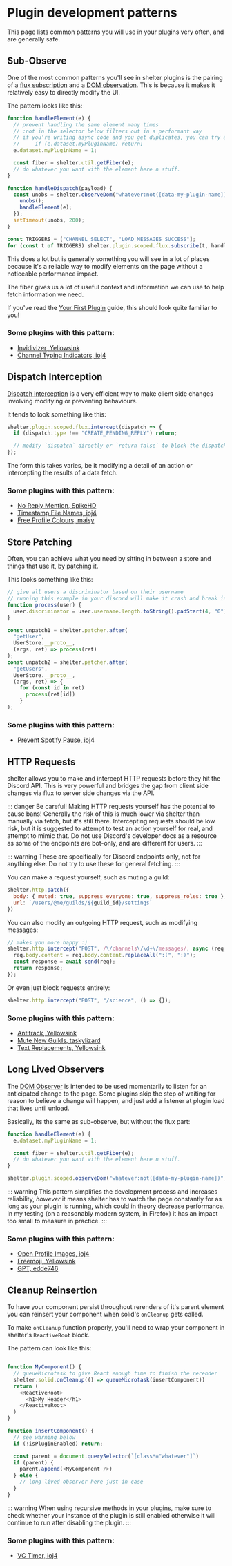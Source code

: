 # Plugin development patterns

This page lists common patterns you will use in your plugins very often,
and are generally safe.

## Sub-Observe

One of the most common patterns you'll see in shelter plugins is the pairing of a
[flux subscription](/reference#shelter-flux-dispatcher)
and a [DOM observation](/reference#shelter-observedom).
This is because it makes it relatively easy to directly modify the UI.

The pattern looks like this:
```js
function handleElement(e) {
  // prevent handling the same element many times
  // :not in the selector below filters out in a performant way
  // if you're writing async code and you get duplicates, you can try adding this too:
  //     if (e.dataset.myPluginName) return;
  e.dataset.myPluginName = 1;

  const fiber = shelter.util.getFiber(e);
  // do whatever you want with the element here n stuff.
}

function handleDispatch(payload) {
  const unobs = shelter.observeDom("whatever:not([data-my-plugin-name])", e => {
    unobs();
    handleElement(e);
  });
  setTimeout(unobs, 200);
}

const TRIGGERS = ["CHANNEL_SELECT", "LOAD_MESSAGES_SUCCESS"];
for (const t of TRIGGERS) shelter.plugin.scoped.flux.subscribe(t, handleDispatch);
```

This does a lot but is generally something you will see in a lot of places because it's a reliable way to modify
elements on the page without a noticeable performance impact.

[//]: # (TODO: link "fiber" to background)
The fiber gives us a lot of useful context and information we can use to help fetch information we need.

If you've read the [Your First Plugin](plugin) guide, this should look quite familiar to you!

### Some plugins with this pattern:
 - [Invidivizer, Yellowsink](https://github.com/yellowsink/shelter-plugins/blob/0fe8bf062cae0e9ce7688d091f8953ff0934a301/plugins/invidivizer/index.jsx)
 - [Channel Typing Indicators, ioj4](https://github.com/ioj4/shelter-plugins/blob/8e80fc012a5b39b33ef30203f9684afc599e1801/plugins/channel-typing-indicators/index.jsx)

## Dispatch Interception

[Dispatch interception](/reference#shelter-flux-intercept) is a very efficient way to make client side changes
involving modifying or preventing behaviours.

It tends to look something like this:
```js
shelter.plugin.scoped.flux.intercept(dispatch => {
  if (dispatch.type !== "CREATE_PENDING_REPLY") return;

  // modify `dispatch` directly or `return false` to block the dispatch.
});
```

The form this takes varies, be it modifying a detail of an action or intercepting the results of a data fetch.

### Some plugins with this pattern:
 - [No Reply Mention, SpikeHD](https://github.com/SpikeHD/shelter-plugins/blob/2621b32a1cb9c968a6e35d5febf279accf75a790/plugins/no-reply-mention/index.ts)
 - [Timestamp File Names, ioj4](https://github.com/ioj4/shelter-plugins/blob/f290f7c8e19bdc50aef976be22824ee954c99943/plugins/timestamp-file-names/index.js)
 - [Free Profile Colours, maisy](https://github.com/maisymoe/furniture/blob/a4545acc9b9dae198007708eff1bddf78ae6661f/plugins/FreeProfileColors/index.ts)

## Store Patching

Often, you can achieve what you need by sitting in between a store and things that use it, by
[patching](/reference#shelter-patcher) it.

This looks something like this:
```js
// give all users a discriminator based on their username
// running this example in your discord will make it crash and break in fun ways
function process(user) {
  user.discriminator = user.username.length.toString().padStart(4, "0");
}

const unpatch1 = shelter.patcher.after(
  "getUser",
  UserStore.__proto__,
  (args, ret) => process(ret)
);
const unpatch2 = shelter.patcher.after(
  "getUsers",
  UserStore.__proto__,
  (args, ret) => {
    for (const id in ret)
      process(ret[id])
    }
);
```

### Some plugins with this pattern:
 - [Prevent Spotify Pause, ioj4](https://github.com/ioj4/shelter-plugins/blob/dd74f51d8bb39f6513139041e4752bf45b4bc91a/plugins/prevent-spotify-pause/index.js)

## HTTP Requests

shelter allows you to make and intercept HTTP requests before they hit the Discord API. This is very powerful and
bridges the gap from client side changes via flux to server side changes via the API.

::: danger
Be careful! Making HTTP requests yourself has the potential to cause bans!
Generally the risk of this is much lower via shelter than manually via fetch, but it's still there.
Intercepting requests should be low risk, but it is suggested to attempt to test an action yourself for real, and
attempt to mimic that.
Do not use Discord's developer docs as a resource as some of the endpoints are bot-only, and are different for users.
:::

::: warning
These are specifically for Discord endpoints only, not for anything else. Do not try to use these for general fetching.
:::

You can make a request yourself, such as muting a guild:
```js
shelter.http.patch({
  body: { muted: true, suppress_everyone: true, suppress_roles: true },
  url: `/users/@me/guilds/${guild_id}/settings`
})
```

You can also modify an outgoing HTTP request, such as modifying messages:
```js
// makes you more happy :)
shelter.http.intercept("POST", /\/channels\/\d+\/messages/, async (req, send) => {
  req.body.content = req.body.content.replaceAll(":(", ":)");
  const response = await send(req);
  return response;
});
```

Or even just block requests entirely:
```js
shelter.http.intercept("POST", "/science", () => {});
```

### Some plugins with this pattern:
 - [Antitrack, Yellowsink](https://github.com/yellowsink/shelter-plugins/blob/91efdf57385794d4b189748431b89fb4deebe9c8/plugins/antitrack/index.js)
 - [Mute New Guilds, taskylizard](https://github.com/taskylizard/shelter-plugins/blob/259b1d09ed8d0b349d35cc3e95e3f2dbb3e9e9b4/plugins/mutenewguild/index.ts)
 - [Text Replacements, Yellowsink](https://github.com/yellowsink/shelter-plugins/blob/91efdf57385794d4b189748431b89fb4deebe9c8/plugins/text-replacements/index.ts)

## Long Lived Observers

The [DOM Observer](/reference#shelter-observedom) is intended to be used momentarily to listen for an anticipated change
to the page.
Some plugins skip the step of waiting for reason to believe a change will happen, and just add a listener at plugin
load that lives until unload.

Basically, its the same as sub-observe, but without the flux part:
```js
function handleElement(e) {
  e.dataset.myPluginName = 1;

  const fiber = shelter.util.getFiber(e);
  // do whatever you want with the element here n stuff.
}

shelter.plugin.scoped.observeDom("whatever:not([data-my-plugin-name])", handleElement);
```

::: warning
This pattern simplifies the development process and increases reliability, _however_ it means shelter has to watch the
page constantly for as long as your plugin is running, which could in theory decrease performance.
In my testing (on a reasonably modern system, in Firefox) it has an impact too small to measure in practice.
:::

### Some plugins with this pattern:
- [Open Profile Images, ioj4](https://github.com/ioj4/shelter-plugins/blob/cabec08563b8639b3a62ec067672eaa0b6ddd17c/plugins/open-profile-images/index.jsx)
- [Freemoji, Yellowsink](https://github.com/yellowsink/shelter-plugins/blob/91efdf57385794d4b189748431b89fb4deebe9c8/plugins/freemoji/index.js)
- [GPT, edde746](https://github.com/edde746/shelter-plugins/blob/0bcee4af88163442ee514ac390cb35953e881ce6/plugins/gpt/index.jsx)

## Cleanup Reinsertion

To have your component persist throughout rerenders of it's parent element you can reinsert your component when solid's `onCleanup` gets called.

To make `onCleanup` function properly, you'll need to wrap your component in shelter's `ReactiveRoot` block.

The pattern can look like this:
```js

function MyComponent() {
  // queueMicrotask to give React enough time to finish the rerender
  shelter.solid.onCleanup(() => queueMicrotask(insertComponent))
  return (
    <ReactiveRoot>
      <h1>My Header</h1>
    </ReactiveRoot>
  )
}

function insertComponent() {
  // see warning below
  if (!isPluginEnabled) return;

  const parent = document.querySelector(`[class*="whatever"]`)
  if (parent) {
    parent.append(<MyComponent />)
  } else {
    // long lived observer here just in case
  }
}
```

::: warning
When using recursive methods in your plugins, make sure to check whether your instance of the plugin is still enabled otherwise it will continue to run after disabling the plugin.
:::

### Some plugins with this pattern:
 - [VC Timer, ioj4](https://github.com/ioj4/shelter-plugins/blob/d74844320e09a2813a66ab7e003d29a9b8e7d4d5/plugins/vc-timer/components/timer.jsx)
